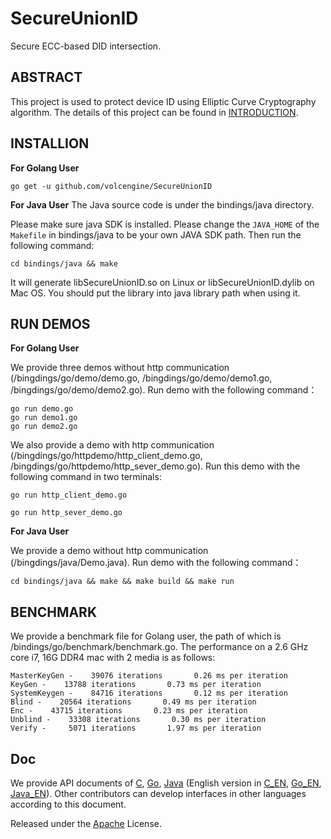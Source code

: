# SecureUnionID

Secure ECC-based DID intersection.

## ABSTRACT

This project is used to protect device ID using Elliptic Curve Cryptography algorithm. The details of this project can be found in [INTRODUCTION](https://github.com/volcengine/SecureUnionID/blob/main/doc/SecureUnionID_Intro.pdf).

## INSTALLION

**For Golang User**
```
go get -u github.com/volcengine/SecureUnionID
```

**For Java User**
The Java source code is under the bindings/java directory.

Please make sure java SDK is installed. Please change the `JAVA_HOME` of the
`Makefile` in bindings/java to be your own JAVA SDK path. Then run the
following command:
```
cd bindings/java && make
```
It will generate libSecureUnionID.so on Linux or libSecureUnionID.dylib on Mac OS. You should put the library into java
library path when using it.
## RUN DEMOS

**For Golang User**

We provide three demos without http communication (/bingdings/go/demo/demo.go, /bingdings/go/demo/demo1.go, /bingdings/go/demo/demo2.go). Run demo with the following command：
```
go run demo.go
go run demo1.go
go run demo2.go
```
We also provide a demo with http communication (/bingdings/go/httpdemo/http_client_demo.go, /bingdings/go/httpdemo/http_sever_demo.go). Run this demo with the following command in two terminals:
```
go run http_client_demo.go
```
```
go run http_sever_demo.go
```

**For Java User**

We provide a demo without http communication (/bingdings/java/Demo.java). Run demo with the following command：
```
cd bindings/java && make && make build && make run
```

## BENCHMARK

We provide a benchmark file for Golang user, the path of which is /bindings/go/benchmark/benchmark.go. The performance on a 2.6 GHz core i7, 16G DDR4 mac with 2 media is as follows: 
```
MasterKeyGen -    39076 iterations       0.26 ms per iteration
KeyGen -    13788 iterations       0.73 ms per iteration
SystemKeygen -    84716 iterations       0.12 ms per iteration
Blind -    20564 iterations       0.49 ms per iteration
Enc -    43715 iterations       0.23 ms per iteration
Unblind -    33308 iterations       0.30 ms per iteration
Verify -     5071 iterations       1.97 ms per iteration

```

## Doc

We provide API documents of [C](https://github.com/volcengine/SecureUnionID/blob/main/doc/c_doc_cn.rst), [Go](https://github.com/volcengine/SecureUnionID/blob/main/doc/go_doc_cn.rst), [Java](https://github.com/volcengine/SecureUnionID/blob/main/doc/java_doc_cn.rst) (English version in [C_EN](https://github.com/volcengine/SecureUnionID/blob/main/doc/c_doc_en.rst), [Go_EN](https://github.com/volcengine/SecureUnionID/blob/main/doc/go_doc_en.rst), [Java_EN](https://github.com/volcengine/SecureUnionID/blob/main/doc/java_doc_en.rst)). Other contributors can develop interfaces in other languages according to this document.

Released under the [Apache](https://github.com/volcengine/SecureUnionID/blob/main/LICENSE) License.
